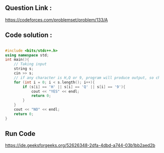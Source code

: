 ## Question Link :

https://codeforces.com/problemset/problem/133/A

## Code solution :

```cpp

#include <bits/stdc++.h>
using namespace std;
int main(){
    // Taking input
    string s;
    cin >> s;
    // if any character is H,Q or 9, program will produce output, so checking it for characters and printing msg
    for (int i = 0; i < s.length(); i++){
        if (s[i] == 'H' || s[i] == 'Q' || s[i] == '9'){
            cout << "YES" << endl;
            return 0;
        }
    }
    cout << "NO" << endl;
    return 0;
}

```
## Run Code
https://ide.geeksforgeeks.org/52626348-2dfa-4dbd-a744-03b1bb2aed2b
